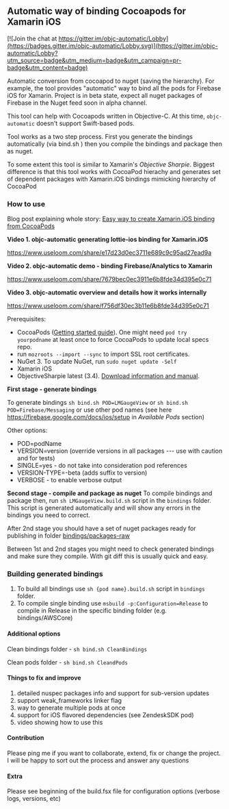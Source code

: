 ## Automatic way of binding Cocoapods for Xamarin iOS

[![Join the chat at https://gitter.im/objc-automatic/Lobby](https://badges.gitter.im/objc-automatic/Lobby.svg)](https://gitter.im/objc-automatic/Lobby?utm_source=badge&utm_medium=badge&utm_campaign=pr-badge&utm_content=badge)

Automatic conversion from cocoapod to nuget (saving the hierarchy).
For example, the tool provides "automatic" way to bind all the pods for Firebase iOS for Xamarin.
Project is in beta state, expect all nuget packages of Firebase in the Nuget feed soon in alpha channel.

This tool can help with Cocoapods written in Objective-C. At this time, `objc-automatic` doesn't support Swift-based pods.

Tool works as a two step process. First you generate the bindings automatically (via bind.sh ) then you compile the bindings and package then as nuget.

To some extent this tool is similar to Xamarin's *Objective Sharpie*. Biggest difference is that this tool works with CocoaPod hierachy and generates set of dependent packages with Xamarin.iOS bindings mimicking hierarchy of CocoaPod

### How to use
Blog post explaining whole story: [Easy way to create Xamarin.iOS binding from CocoaPods](http://sorokoletov.com/2017/02/05/objc-automatic-easy-way-to-create-xamarin-bindings-ios/)

**Video 1. objc-automatic generating lottie-ios binding for Xamarin.iOS**

https://www.useloom.com/share/e17d23d0ec3711e689c9c95ad27ead9a

**Video 2. objc-automatic demo - binding Firebase/Analytics to Xamarin**

https://www.useloom.com/share/7679bec0ec3911e6b8fde34d395e0c71

**Video 3. objc-automatic overview and details how it works internally**

https://www.useloom.com/share/f756df30ec3b11e6b8fde34d395e0c71

Prerequisites:
- CocoaPods ([Getting started guide](https://guides.cocoapods.org/using/getting-started.html)). One might need `pod try yourpodname` at least once to force CocoaPods to update local specs repo. 
- run `mozroots --import --sync` to import SSL root certificates.
- NuGet 3. To update NuGet, run `sudo nuget update -Self` 
- Xamarin iOS 
- ObjectiveSharpie latest (3.4). [Download information and manual](https://developer.xamarin.com/guides/cross-platform/macios/binding/objective-sharpie/).

**First stage - generate bindings**

To generate bindings `sh bind.sh POD=LMGaugeView` or `sh bind.sh POD=Firebase/Messaging` or use other pod names (see here https://firebase.google.com/docs/ios/setup in _Available Pods_ section)

Other options:
- POD=podName
- VERSION=version (override versions in all packages --- use with caution and for tests)
- SINGLE=yes  - do not take into consideration pod references
- VERSION-TYPE=-beta (adds suffix to version)
- VERBOSE - to enable verbose output

**Second stage - compile and package as nuget**
To compile bindings and package then, run `sh LMGaugeView.build.sh` script in the `bindings` folder. This script is generated automatically and will show any errors in the bindings you need to correct.

After 2nd stage you should have a set of nuget packages ready for publishing in folder [bindings/packages-raw](https://github.com/alexsorokoletov/Xamarin.Firebase.iOS/tree/dev/automatic/bindings/packages-raw)

Between 1st and 2nd stages you might need to check generated bindings and make sure they compile. With git diff this is usually quick and easy.

### Building generated bindings
1. To build all bindings use `sh {pod name}.build.sh` script in `bindings` folder. 
1. To compile single binding use `msbuild -p:Configuration=Release` to compile in Release in the specific binding folder (e.g. bindings/AWSCore)

#### Additional options
Clean bindings folder - `sh bind.sh CleanBindings`

Clean pods folder - `sh bind.sh CleandPods`

#### Things to fix and improve 
1. detailed nuspec packages info and support for sub-version updates
1. support weak_frameworks linker flag
1. way to generate multiple pods at once
1. support for iOS flavored dependencies (see ZendeskSDK pod)
1. video showing how to use this 

#### Contribution
Please ping me if you want to collaborate, extend, fix or change the project. I will be happy to sort out the process and answer any questions

#### Extra
Please see beginning of the build.fsx file for configuration options (verbose logs, versions, etc)
